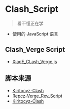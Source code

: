 # Clash_Script
> 看不懂正在学
- 使用的 JavaScript 语言

## Clash_Verge Script
- [XiaoE_CLash_Verge.js](https://github.com/LaolunsiG/XiaoE_PCR/raw/main/Script/Clash/XiaoE_CLash_Verge.js)

## 脚本来源
- [Kiritocyz-Clash](https://github.com/Kiritocyz/Clash)
- [Repcz-Verge_Rev_Script](https://github.com/Repcz/Tool/blob/X/Clash/Meta/Verge_Rev_Script.js)
- [Kiritocyz-Clash](https://github.com/Kiritocyz/Clash/)
